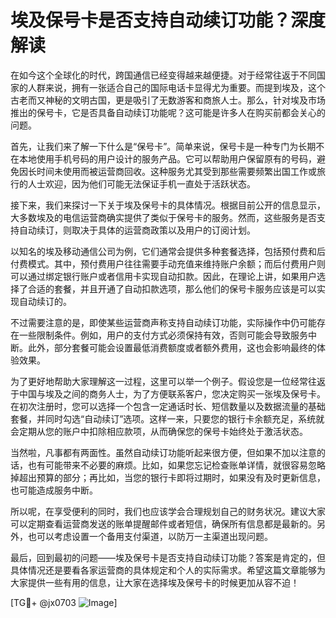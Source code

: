 # 埃及保号卡是否支持自动续订功能？深度解读

在如今这个全球化的时代，跨国通信已经变得越来越便捷。对于经常往返于不同国家的人群来说，拥有一张适合自己的国际电话卡显得尤为重要。而提到埃及，这个古老而又神秘的文明古国，更是吸引了无数游客和商旅人士。那么，针对埃及市场推出的保号卡，它是否具备自动续订功能呢？这可能是许多人在购买前都会关心的问题。

首先，让我们来了解一下什么是“保号卡”。简单来说，保号卡是一种专门为长期不在本地使用手机号码的用户设计的服务产品。它可以帮助用户保留原有的号码，避免因长时间未使用而被运营商回收。这种服务尤其受到那些需要频繁出国工作或旅行的人士欢迎，因为他们可能无法保证手机一直处于活跃状态。

接下来，我们来探讨一下关于埃及保号卡的具体情况。根据目前公开的信息显示，大多数埃及的电信运营商确实提供了类似于保号卡的服务。然而，这些服务是否支持自动续订，则取决于具体的运营商政策以及用户的订阅计划。

以知名的埃及移动通信公司为例，它们通常会提供多种套餐选择，包括预付费和后付费模式。其中，预付费用户往往需要手动充值来维持账户余额；而后付费用户则可以通过绑定银行账户或者信用卡实现自动扣款。因此，在理论上讲，如果用户选择了合适的套餐，并且开通了自动扣款选项，那么他们的保号卡服务应该是可以实现自动续订的。

不过需要注意的是，即使某些运营商声称支持自动续订功能，实际操作中仍可能存在一些限制条件。例如，用户的支付方式必须保持有效，否则可能会导致服务中断。此外，部分套餐可能会设置最低消费额度或者额外费用，这也会影响最终的体验效果。

为了更好地帮助大家理解这一过程，这里可以举一个例子。假设您是一位经常往返于中国与埃及之间的商务人士，为了方便联系客户，您决定购买一张埃及保号卡。在初次注册时，您可以选择一个包含一定通话时长、短信数量以及数据流量的基础套餐，并同时勾选“自动续订”选项。这样一来，只要您的银行卡余额充足，系统就会定期从您的账户中扣除相应款项，从而确保您的保号卡始终处于激活状态。

当然啦，凡事都有两面性。虽然自动续订功能听起来很方便，但如果不加以注意的话，也有可能带来不必要的麻烦。比如，如果您忘记检查账单详情，就很容易忽略掉超出预算的部分；再比如，当您的银行卡即将过期时，如果没有及时更新信息，也可能造成服务中断。

所以呢，在享受便利的同时，我们也应该学会合理规划自己的财务状况。建议大家可以定期查看运营商发送的账单提醒邮件或者短信，确保所有信息都是最新的。另外，也可以考虑设置一个备用支付渠道，以防万一主渠道出现问题。

最后，回到最初的问题——埃及保号卡是否支持自动续订功能？答案是肯定的，但具体情况还是要看各家运营商的具体规定和个人的实际需求。希望这篇文章能够为大家提供一些有用的信息，让大家在选择埃及保号卡的时候更加从容不迫！

[TG💪+ @jx0703 ![Image](https://github.com/user-attachments/assets/dbca1d08-cadb-493c-b0ec-ad6f7a83f270)]